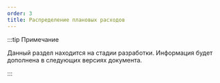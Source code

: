 ```yaml
---
order: 3
title: Распределение плановых расходов
---
```


:::tip Примечание

Данный раздел находится на стадии разработки. Информация будет дополнена в следующих версиях документа.

:::